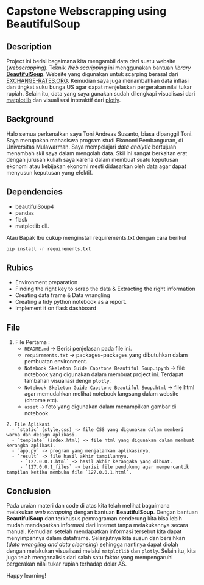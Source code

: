 # Capstone Webscrapping using BeautifulSoup

## Description 
Project ini berisi bagaimana kita mengambil data dari suatu website (*webscrapping*). Teknik *Web scaripping* ini menggunakan bantuan *library* [**BeautifulSoup**](https://beautiful-soup-4.readthedocs.io/en/latest/). Website yang digunakan untuk scarping berasal dari [EXCHANGE-RATES.ORG](https://www.exchange-rates.org/history/IDR/USD/T). Kemudian saya juga menambahkan data inflasi dan tingkat suku bunga US agar dapat menjelaskan pergerakan nilai tukar rupiah. Selain itu, data yang saya gunakan sudah dilengkapi visualisasi dari [matplotlib](https://matplotlib.org/) dan visualisasi interaktif dari [plotly](https://plotly.com/python/).

## Background
Halo semua perkenalkan saya Toni Andreas Susanto, biasa dipanggil Toni. Saya merupakan mahasiswa program studi Ekonomi Pembangunan, di Universitas Mulawarman. Saya mempelajari *data analytic* bertujuan menambah skil saya dalam mengolah data. Skil ini sangat berkaitan erat dengan jurusan kuliah saya karena dalam membuat suatu keputusan ekonomi atau kebijakan ekonomi mesti didasarkan oleh data agar dapat menyusun keputusan yang efektif.

## Dependencies

- beautifulSoup4
- pandas
- flask
- matplotlib dll.

Atau Bapak Ibu cukup menginstall requirements.txt dengan cara berikut

```python
pip install -r requirements.txt
```

## Rubics

- Environment preparation
- Finding the right key to scrap the data  & Extracting the right information
- Creating data frame & Data wrangling 
- Creating a tidy python notebook as a report.
- Implement it on flask dashboard


## File
   1. File Pertama :
      - `README.md` -> Berisi penjelasan pada file ini.
      - `requirements.txt` -> packages-packages yang dibutuhkan dalam pembuatan environment.
      - `Notebook Skeleton Guide Capstone Beautiful Soup.ipynb` -> file notebook yang digunakan dalam membuat project ini. Terdapat tambahan visualiasi dengn `plotly`.
      - `Notebook Skeleton Guide Capstone Beautiful Soup.html` -> file html agar memudahkan melihat notebook langsung dalam website (chrome etc).
      - `asset` -> foto yang digunakan dalam menampilkan gambar di notebook.

    2. File Aplikasi
      - `static` (style.css) -> file CSS yang digunakan dalam memberi warna dan design aplikasi.
      - `template` (index.html) -> file html yang digunakan dalam membuat kerangka aplikasi.
      - `app.py` -> program yang menjalankan aplikasinya.
      - `result` -> file hasil akhir tampilannya.
         - `127.0.0.1.html` -> hasil akhir kerangaka yang dibuat.
         - `127.0.0.1_files` -> berisi file pendukung agar mempercantik tampilan ketika membuka file `127.0.0.1.html`.


## Conclusion
  Pada uraian materi dan code di atas kita telah melihat bagaimana melakukan *web scrapping* dengan bantuan **BeautifulSoup**. Dengan bantuan **BeautifulSoup** dan terkhusus pemrograman cenderung kita bisa lebih mudah mendapatkan informasi dari internet tanpa melakukannya secara manual. Kemudian setelah mendapatkan informasi tersebut kita dapat menyimpannya dalam dataframe. Selanjutnya kita susun dan bersihkan (*data wrangling and data cleansing*) sehingga nantinya dapat diolah dengan melakukan visualisasi melalui `matplotlib` dan `plotly`. Selain itu, kita juga telah menganalisis dari salah satu faktor yang mempengaruhi pergerakan nilai tukar rupiah terhadap dolar AS.


Happy learning! 
